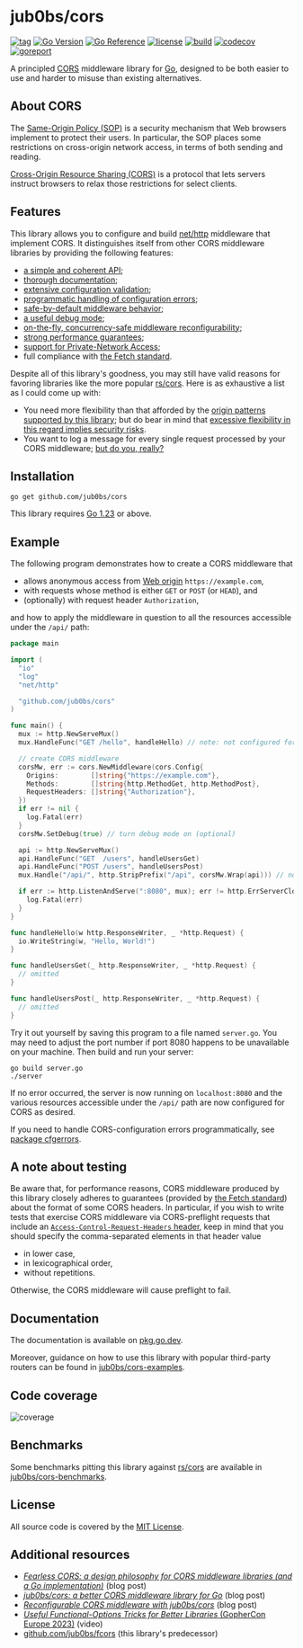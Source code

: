 # jub0bs/cors

[![tag](https://img.shields.io/github/tag/jub0bs/cors.svg)](https://github.com/jub0bs/cors/tags)
[![Go Version](https://img.shields.io/badge/Go-%3E%3D%201.23-%23007d9c)][go1.23]
[![Go Reference](https://pkg.go.dev/badge/github.com/jub0bs/cors.svg)](https://pkg.go.dev/github.com/jub0bs/cors)
[![license](https://img.shields.io/badge/License-MIT-yellow.svg?style=flat)](https://github.com/jub0bs/cors/raw/main/LICENSE)
[![build](https://github.com/jub0bs/cors/actions/workflows/cors.yml/badge.svg)](https://github.com/jub0bs/cors/actions/workflows/cors.yml)
[![codecov](https://codecov.io/gh/jub0bs/cors/branch/main/graph/badge.svg?token=N208BHWQTM)](https://app.codecov.io/gh/jub0bs/cors/tree/main)
[![goreport](https://goreportcard.com/badge/jub0bs/cors)](https://goreportcard.com/report/jub0bs/cors)

A principled [CORS][mdn-cors] middleware library for [Go][golang],
designed to be both easier to use and harder to misuse
than existing alternatives.

## About CORS

The [Same-Origin Policy (SOP)][mdn-sop] is a security mechanism that
Web browsers implement to protect their users.
In particular, the SOP places some restrictions on cross-origin network access,
in terms of both sending and reading.

[Cross-Origin Resource Sharing (CORS)][mdn-cors] is a protocol that
lets servers instruct browsers to relax those restrictions for select clients.

## Features

This library allows you to configure and build [net/http][net-http] middleware
that implement CORS. It distinguishes itself from other CORS middleware
libraries by providing the following features:

- [a simple and coherent API][pkgsite-index];
- [thorough documentation][pkgsite];
- [extensive configuration validation][validation];
- [programmatic handling of configuration errors][cfgerrors];
- [safe-by-default middleware behavior][safe];
- [a useful debug mode][debug];
- [on-the-fly, concurrency-safe middleware reconfigurability][reconfigurable];
- [strong performance guarantees][benchmark-results];
- [support for Private-Network Access][pna];
- full compliance with [the Fetch standard][fetch].

Despite all of this library's goodness, you may still have valid reasons
for favoring libraries like the more popular [rs/cors][rs-cors].
Here is as exhaustive a list as I could come up with:

- You need more flexibility than that afforded by the
  [origin patterns supported by this library][origin-patterns];
  but do bear in mind that
  [excessive flexibility in this regard implies security risks][danger].
- You want to log a message for every single request processed
  by your CORS middleware; [but do you, really?][logging]

## Installation

```shell
go get github.com/jub0bs/cors
```

This library requires [Go 1.23][go1.23] or above.

## Example

The following program demonstrates how to create a CORS middleware that

- allows anonymous access from [Web origin][web-origin] `https://example.com`,
- with requests whose method is either `GET` or `POST` (or `HEAD`), and
- (optionally) with request header `Authorization`,

and how to apply the middleware in question to all the resources accessible
under the `/api/` path:

```go
package main

import (
  "io"
  "log"
  "net/http"

  "github.com/jub0bs/cors"
)

func main() {
  mux := http.NewServeMux()
  mux.HandleFunc("GET /hello", handleHello) // note: not configured for CORS

  // create CORS middleware
  corsMw, err := cors.NewMiddleware(cors.Config{
    Origins:        []string{"https://example.com"},
    Methods:        []string{http.MethodGet, http.MethodPost},
    RequestHeaders: []string{"Authorization"},
  })
  if err != nil {
    log.Fatal(err)
  }
  corsMw.SetDebug(true) // turn debug mode on (optional)

  api := http.NewServeMux()
  api.HandleFunc("GET  /users", handleUsersGet)
  api.HandleFunc("POST /users", handleUsersPost)
  mux.Handle("/api/", http.StripPrefix("/api", corsMw.Wrap(api))) // note: method-less pattern here

  if err := http.ListenAndServe(":8080", mux); err != http.ErrServerClosed {
    log.Fatal(err)
  }
}

func handleHello(w http.ResponseWriter, _ *http.Request) {
  io.WriteString(w, "Hello, World!")
}

func handleUsersGet(_ http.ResponseWriter, _ *http.Request) {
  // omitted
}

func handleUsersPost(_ http.ResponseWriter, _ *http.Request) {
  // omitted
}
```

Try it out yourself by saving this program to a file named `server.go`.
You may need to adjust the port number if port 8080 happens to be unavailable
on your machine. Then build and run your server:

```shell
go build server.go
./server
```

If no error occurred, the server is now running on `localhost:8080` and
the various resources accessible under the `/api/` path are now configured
for CORS as desired.

If you need to handle CORS-configuration errors programmatically,
see [package cfgerrors][cfgerrors].

## A note about testing

Be aware that, for performance reasons, CORS middleware produced by this
library closely adheres to guarantees (provided by [the Fetch standard][fetch])
about the format of some CORS headers. In particular, if you wish to write
tests that exercise CORS middleware via CORS-preflight requests that include an
[`Access-Control-Request-Headers` header][acrh], keep in mind that you should
specify the comma-separated elements in that header value

- in lower case,
- in lexicographical order,
- without repetitions.

Otherwise, the CORS middleware will cause preflight to fail.

## Documentation

The documentation is available on [pkg.go.dev][pkgsite].

Moreover, guidance on how to use this library with popular third-party routers
can be found in [jub0bs/cors-examples][cors-examples].

## Code coverage

![coverage](https://codecov.io/gh/jub0bs/cors/branch/main/graphs/sunburst.svg?token=N208BHWQTM)

## Benchmarks

Some benchmarks pitting this library against [rs/cors][rs-cors]
are available in [jub0bs/cors-benchmarks][cors-benchmarks].

## License

All source code is covered by the [MIT License][license].

## Additional resources

- [_Fearless CORS: a design philosophy for CORS middleware libraries
(and a Go implementation)_][fearless-cors] (blog post)
- [_jub0bs/cors: a better CORS middleware library for Go_][a-better-cors-lib] (blog post)
- [_Reconfigurable CORS middleware with jub0bs/cors_][reconfigurable] (blog post)
- [_Useful Functional-Options Tricks for Better Libraries_
(GopherCon Europe 2023)][funcopts] (video)
- [github.com/jub0bs/fcors][fcors] (this library's predecessor)

[a-better-cors-lib]: https://jub0bs.com/posts/2024-04-27-jub0bs-cors-a-better-cors-middleware-library-for-go/
[acrh]: https://developer.mozilla.org/en-US/docs/Web/HTTP/Headers/Access-Control-Request-Headers
[benchmark-results]: https://github.com/jub0bs/cors-benchmarks#results
[cfgerrors]: https://pkg.go.dev/github.com/jub0bs/cors/cfgerrors
[cors-benchmarks]: https://github.com/jub0bs/cors-benchmarks
[cors-examples]: https://github.com/jub0bs/cors-examples
[danger]: https://jub0bs.com/posts/2023-02-08-fearless-cors/#disallow-dangerous-origin-patterns
[debug]: https://jub0bs.com/posts/2024-04-27-jub0bs-cors-a-better-cors-middleware-library-for-go/#debug-mode
[fcors]: https://github.com/jub0bs/fcors
[fearless-cors]: https://jub0bs.com/posts/2023-02-08-fearless-cors/
[fetch]: https://fetch.spec.whatwg.org
[funcopts]: https://www.youtube.com/watch?v=5uM6z7RnReE
[go1.23]: https://tip.golang.org/doc/go1.23
[golang]: https://go.dev/
[license]: https://github.com/jub0bs/cors/blob/main/LICENSE
[logging]: https://jub0bs.com/posts/2024-04-27-jub0bs-cors-a-better-cors-middleware-library-for-go/#debug-mode
[mdn-cors]: https://developer.mozilla.org/en-US/docs/Web/HTTP/CORS
[mdn-sop]: https://developer.mozilla.org/en-US/docs/Web/Security/Same-origin_policy
[net-http]: https://pkg.go.dev/net/http
[origin-patterns]: https://pkg.go.dev/github.com/jub0bs/cors#hdr-Origins-Config
[pkgsite-index]: https://pkg.go.dev/github.com/jub0bs/cors#pkg-index
[pkgsite]: https://pkg.go.dev/github.com/jub0bs/cors
[pna]: https://pkg.go.dev/github.com/jub0bs/cors#hdr-PrivateNetworkAccess-ExtraConfig
[reconfigurable]: https://jub0bs.com/posts/2024-05-14-reconfigurable-cors-middleware/
[rs-cors]: https://github.com/rs/cors
[safe]: https://jub0bs.com/posts/2023-02-08-fearless-cors/#10-render-insecure-configurations-impossible
[validation]: https://jub0bs.com/posts/2023-02-08-fearless-cors/#5-validate-configuration-and-fail-fast
[web-origin]: https://developer.mozilla.org/en-US/docs/Glossary/Origin
